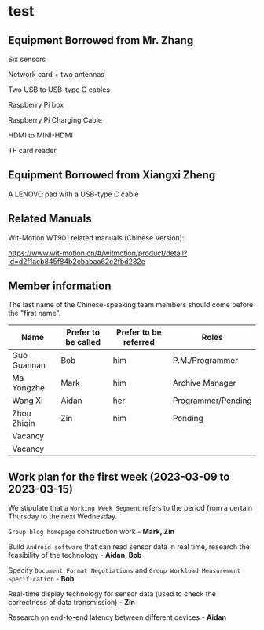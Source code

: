 # test

## Equipment Borrowed from Mr. Zhang

Six sensors

Network card + two antennas

Two USB to USB-type C cables

Raspberry Pi box

Raspberry Pi Charging Cable

HDMI to MINI-HDMI

TF card reader

## Equipment Borrowed from Xiangxi Zheng 

A LENOVO pad with a USB-type C cable

## Related Manuals

Wit-Motion WT901 related manuals (Chinese Version):

https://www.wit-motion.cn/#/witmotion/product/detail?id=d2f1acb845f84b2cbabaa62e2fbd282e

## Member information

The last name of the Chinese-speaking team members should come before the "first name".

| Name        | Prefer to be called | Prefer to be referred | Roles              |
| ----------- | ------------------- | --------------------- | ------------------ |
| Guo Guannan | Bob                 | him                   | P.M./Programmer    |
| Ma Yongzhe  | Mark                | him                   | Archive Manager    |
| Wang Xi     | Aidan               | her                   | Programmer/Pending |
| Zhou Zhiqin | Zin                 | him                   | Pending            |
| Vacancy     |                     |                       |                    |
| Vacancy     |                     |                       |                    |

## Work plan for the first week (2023-03-09 to 2023-03-15)

We stipulate that a `Working Week Segment` refers to the period from a certain Thursday to the next Wednesday.

`Group blog homepage` construction work - **Mark, Zin**

Build `Android software` that can read sensor data in real time, research the feasibility of the technology - **Aidan, Bob**

Specify `Document Format Negotiations` and `Group Workload Measurement Specification` - **Bob**

Real-time display technology for sensor data (used to check the correctness of data transmission) - **Zin**

Research on end-to-end latency between different devices - **Aidan**
